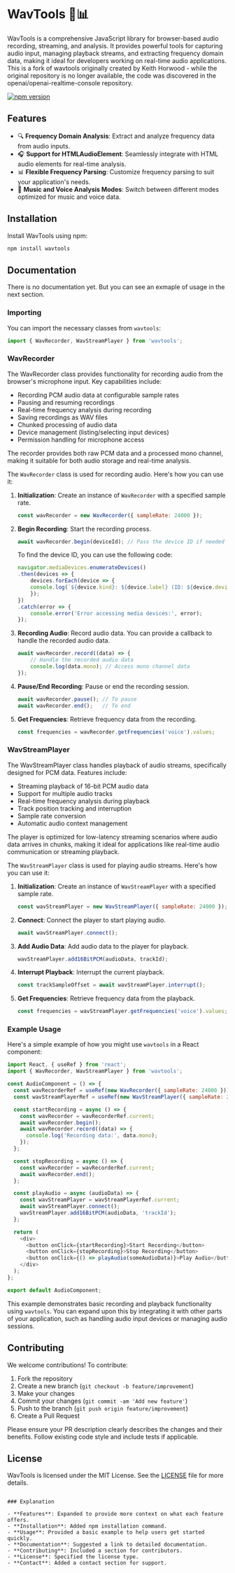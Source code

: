 # WavTools 🎵📊

WavTools is a comprehensive JavaScript library for browser-based audio recording, streaming, and analysis. It provides powerful tools for capturing audio input, managing playback streams, and extracting frequency domain data, making it ideal for developers working on real-time audio applications. This is a fork of wavtools originally created by Keith Horwood - while the original repository is no longer available, the code was discovered in the openai/openai-realtime-console repository.

[![npm version](https://badge.fury.io/js/wavtools.svg)](https://badge.fury.io/js/wavtools)



## Features

- 🔍 **Frequency Domain Analysis**: Extract and analyze frequency data from audio inputs.
- 🎧 **Support for HTMLAudioElement**: Seamlessly integrate with HTML audio elements for real-time analysis.
- 📊 **Flexible Frequency Parsing**: Customize frequency parsing to suit your application's needs.
- 🎼 **Music and Voice Analysis Modes**: Switch between different modes optimized for music and voice data.

## Installation

Install WavTools using npm:

```bash
npm install wavtools
```

## Documentation

There is no documentation yet. But you can see an exmaple of usage in the next section.


### Importing

You can import the necessary classes from `wavtools`:

```javascript
import { WavRecorder, WavStreamPlayer } from 'wavtools';
```

### WavRecorder

The WavRecorder class provides functionality for recording audio from the browser's microphone input. Key capabilities include:

- Recording PCM audio data at configurable sample rates
- Pausing and resuming recordings
- Real-time frequency analysis during recording
- Saving recordings as WAV files
- Chunked processing of audio data
- Device management (listing/selecting input devices)
- Permission handling for microphone access

The recorder provides both raw PCM data and a processed mono channel, making it suitable for both audio storage and real-time analysis.

The `WavRecorder` class is used for recording audio. Here's how you can use it:

1. **Initialization**: Create an instance of `WavRecorder` with a specified sample rate.

    ```javascript
    const wavRecorder = new WavRecorder({ sampleRate: 24000 });
    ```

2. **Begin Recording**: Start the recording process.

    ```javascript
    await wavRecorder.begin(deviceId); // Pass the device ID if needed
    ```

    To find the device ID, you can use the following code:
    ```javascript
    navigator.mediaDevices.enumerateDevices()
    .then(devices => {
        devices.forEach(device => {
        console.log(`${device.kind}: ${device.label} (ID: ${device.deviceId})`);
        });
    })
    .catch(error => {
        console.error('Error accessing media devices:', error);
    });
    ```

3. **Recording Audio**: Record audio data. You can provide a callback to handle the recorded audio data.

    ```javascript
    await wavRecorder.record((data) => {
        // Handle the recorded audio data
        console.log(data.mono); // Access mono channel data
    });
    ```

4. **Pause/End Recording**: Pause or end the recording session.

    ```javascript
    await wavRecorder.pause(); // To pause
    await wavRecorder.end();   // To end
    ```

5. **Get Frequencies**: Retrieve frequency data from the recording.

    ```javascript
    const frequencies = wavRecorder.getFrequencies('voice').values;
    ```

### WavStreamPlayer

The WavStreamPlayer class handles playback of audio streams, specifically designed for PCM data. Features include:

- Streaming playback of 16-bit PCM audio data
- Support for multiple audio tracks
- Real-time frequency analysis during playback
- Track position tracking and interruption
- Sample rate conversion
- Automatic audio context management

The player is optimized for low-latency streaming scenarios where audio data arrives in chunks, making it ideal for applications like real-time audio communication or streaming playback.

The `WavStreamPlayer` class is used for playing audio streams. Here's how you can use it:

1. **Initialization**: Create an instance of `WavStreamPlayer` with a specified sample rate.

    ```javascript
    const wavStreamPlayer = new WavStreamPlayer({ sampleRate: 24000 });
    ```

2. **Connect**: Connect the player to start playing audio.

    ```javascript
    await wavStreamPlayer.connect();
    ```

3. **Add Audio Data**: Add audio data to the player for playback.

    ```javascript
    wavStreamPlayer.add16BitPCM(audioData, trackId);
    ```

4. **Interrupt Playback**: Interrupt the current playback.

    ```javascript
    const trackSampleOffset = await wavStreamPlayer.interrupt();
    ```

5. **Get Frequencies**: Retrieve frequency data from the playback.

    ```javascript
    const frequencies = wavStreamPlayer.getFrequencies('voice').values;
    ```

### Example Usage

Here's a simple example of how you might use `wavtools` in a React component:

```javascript
import React, { useRef } from 'react';
import { WavRecorder, WavStreamPlayer } from 'wavtools';

const AudioComponent = () => {
  const wavRecorderRef = useRef(new WavRecorder({ sampleRate: 24000 }));
  const wavStreamPlayerRef = useRef(new WavStreamPlayer({ sampleRate: 24000 }));

  const startRecording = async () => {
    const wavRecorder = wavRecorderRef.current;
    await wavRecorder.begin();
    await wavRecorder.record((data) => {
      console.log('Recording data:', data.mono);
    });
  };

  const stopRecording = async () => {
    const wavRecorder = wavRecorderRef.current;
    await wavRecorder.end();
  };

  const playAudio = async (audioData) => {
    const wavStreamPlayer = wavStreamPlayerRef.current;
    await wavStreamPlayer.connect();
    wavStreamPlayer.add16BitPCM(audioData, 'trackId');
  };

  return (
    <div>
      <button onClick={startRecording}>Start Recording</button>
      <button onClick={stopRecording}>Stop Recording</button>
      <button onClick={() => playAudio(someAudioData)}>Play Audio</button>
    </div>
  );
};

export default AudioComponent;
```

This example demonstrates basic recording and playback functionality using `wavtools`. You can expand upon this by integrating it with other parts of your application, such as handling audio input devices or managing audio sessions.

## Contributing

We welcome contributions! To contribute:

1. Fork the repository
2. Create a new branch (`git checkout -b feature/improvement`)
3. Make your changes
4. Commit your changes (`git commit -am 'Add new feature'`)
5. Push to the branch (`git push origin feature/improvement`)
6. Create a Pull Request

Please ensure your PR description clearly describes the changes and their benefits. Follow existing code style and include tests if applicable.

## License

WavTools is licensed under the MIT License. See the [LICENSE](LICENSE) file for more details.


```

### Explanation

- **Features**: Expanded to provide more context on what each feature offers.
- **Installation**: Added npm installation command.
- **Usage**: Provided a basic example to help users get started quickly.
- **Documentation**: Suggested a link to detailed documentation.
- **Contributing**: Included a section for contributors.
- **License**: Specified the license type.
- **Contact**: Added a contact section for support.

